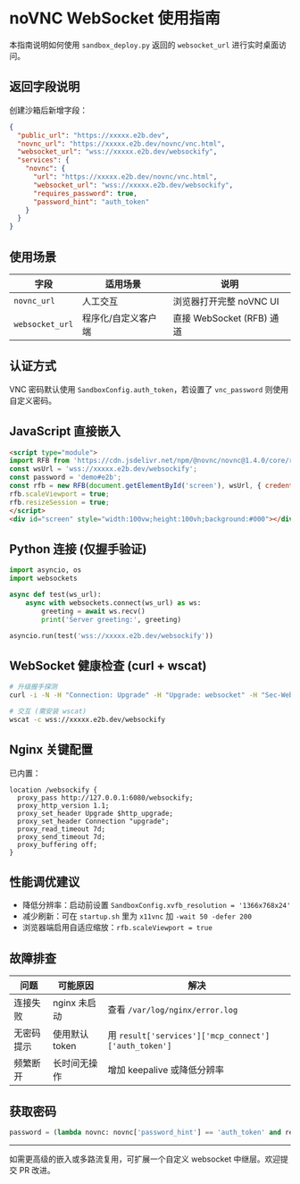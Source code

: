# noVNC WebSocket 使用指南

本指南说明如何使用 `sandbox_deploy.py` 返回的 `websocket_url` 进行实时桌面访问。

## 返回字段说明

创建沙箱后新增字段：

```json
{
  "public_url": "https://xxxxx.e2b.dev",
  "novnc_url": "https://xxxxx.e2b.dev/novnc/vnc.html",
  "websocket_url": "wss://xxxxx.e2b.dev/websockify",
  "services": {
    "novnc": {
      "url": "https://xxxxx.e2b.dev/novnc/vnc.html",
      "websocket_url": "wss://xxxxx.e2b.dev/websockify",
      "requires_password": true,
      "password_hint": "auth_token"
    }
  }
}
```

## 使用场景

| 字段 | 适用场景 | 说明 |
|------|----------|------|
| `novnc_url` | 人工交互 | 浏览器打开完整 noVNC UI |
| `websocket_url` | 程序化/自定义客户端 | 直接 WebSocket (RFB) 通道 |

## 认证方式

VNC 密码默认使用 `SandboxConfig.auth_token`，若设置了 `vnc_password` 则使用自定义密码。

## JavaScript 直接嵌入

```html
<script type="module">
import RFB from 'https://cdn.jsdelivr.net/npm/@novnc/novnc@1.4.0/core/rfb.js';
const wsUrl = 'wss://xxxxx.e2b.dev/websockify';
const password = 'demo#e2b';
const rfb = new RFB(document.getElementById('screen'), wsUrl, { credentials: { password } });
rfb.scaleViewport = true;
rfb.resizeSession = true;
</script>
<div id="screen" style="width:100vw;height:100vh;background:#000"></div>
```

## Python 连接 (仅握手验证)

```python
import asyncio, os
import websockets

async def test(ws_url):
    async with websockets.connect(ws_url) as ws:
        greeting = await ws.recv()
        print('Server greeting:', greeting)

asyncio.run(test('wss://xxxxx.e2b.dev/websockify'))
```

## WebSocket 健康检查 (curl + wscat)

```bash
# 升级握手探测
curl -i -N -H "Connection: Upgrade" -H "Upgrade: websocket" -H "Sec-WebSocket-Version: 13" -H "Sec-WebSocket-Key: test" https://xxxxx.e2b.dev/websockify

# 交互 (需安装 wscat)
wscat -c wss://xxxxx.e2b.dev/websockify
```

## Nginx 关键配置

已内置：
```nginx
location /websockify {
  proxy_pass http://127.0.0.1:6080/websockify;
  proxy_http_version 1.1;
  proxy_set_header Upgrade $http_upgrade;
  proxy_set_header Connection "upgrade";
  proxy_read_timeout 7d;
  proxy_send_timeout 7d;
  proxy_buffering off;
}
```

## 性能调优建议

- 降低分辨率：启动前设置 `SandboxConfig.xvfb_resolution = '1366x768x24'`
- 减少刷新：可在 `startup.sh` 里为 `x11vnc` 加 `-wait 50 -defer 200`
- 浏览器端启用自适应缩放：`rfb.scaleViewport = true`

## 故障排查

| 问题 | 可能原因 | 解决 |
|------|----------|------|
| 连接失败 | nginx 未启动 | 查看 `/var/log/nginx/error.log` |
| 无密码提示 | 使用默认 token | 用 `result['services']['mcp_connect']['auth_token']` |
| 频繁断开 | 长时间无操作 | 增加 keepalive 或降低分辨率 |

## 获取密码

```python
password = (lambda novnc: novnc['password_hint'] == 'auth_token' and result['services']['mcp_connect']['auth_token'] or 'custom-password')(result['services']['novnc'])
```

---
如需更高级的嵌入或多路流复用，可扩展一个自定义 websocket 中继层。欢迎提交 PR 改进。
